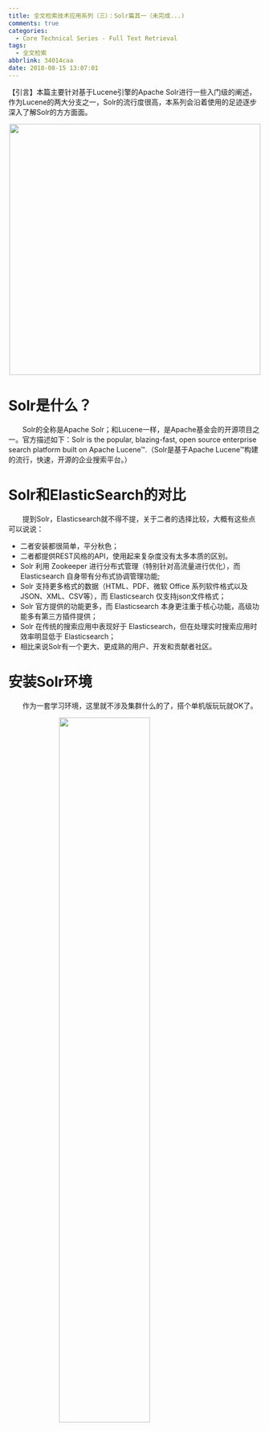 ```yaml
---
title: 全文检索技术应用系列（三）：Solr篇其一（未完成...)
comments: true
categories:
  - Core Technical Series - Full Text Retrieval
tags:
  - 全文检索
abbrlink: 34014caa
date: 2018-08-15 13:07:01
---
```

【引言】本篇主要针对基于Lucene引擎的Apache Solr进行一些入门级的阐述，作为Lucene的两大分支之一，Solr的流行度很高，本系列会沿着使用的足迹逐步深入了解Solr的方方面面。
<div align=center><img src="/img/2018/2018-08-16-01.jpg" width="500"/></div>
<!-- more -->

# Solr是什么？
&emsp;&emsp;Solr的全称是Apache Solr；和Lucene一样，是Apache基金会的开源项目之一。官方描述如下：Solr is the popular, blazing-fast, open source enterprise search platform built on Apache Lucene™.（Solr是基于Apache Lucene™构建的流行，快速，开源的企业搜索平台。）

# Solr和ElasticSearch的对比
&emsp;&emsp;提到Solr，Elasticsearch就不得不提，关于二者的选择比较，大概有这些点可以说说：
+ 二者安装都很简单，平分秋色；
+ 二者都提供REST风格的API，使用起来复杂度没有太多本质的区别。
+ Solr 利用 Zookeeper 进行分布式管理（特别针对高流量进行优化），而 Elasticsearch 自身带有分布式协调管理功能;
+ Solr 支持更多格式的数据（HTML、PDF、微软 Office 系列软件格式以及 JSON、XML、CSV等），而 Elasticsearch 仅支持json文件格式；
+ Solr 官方提供的功能更多，而 Elasticsearch 本身更注重于核心功能，高级功能多有第三方插件提供；
+ Solr 在传统的搜索应用中表现好于 Elasticsearch，但在处理实时搜索应用时效率明显低于 Elasticsearch；
+ 相比来说Solr有一个更大、更成熟的用户、开发和贡献者社区。

# 安装Solr环境
&emsp;&emsp;作为一套学习环境，这里就不涉及集群什么的了，搭个单机版玩玩就OK了。

<img style="clear: both;display: block;margin:auto;" src="/img/2018/2018-08-15-03.jpg" width="60%">

